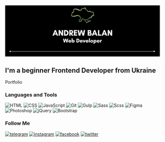 [![Header](https://github.com/AndreyBalan/AndreyBalan/blob/main/assets/andrewbalan.png)](https://andreybalan.github.io/)

## I'm a beginner Frontend Developer from Ukraine

Portfolio

### Languages and Tools
![HTML](https://img.shields.io/badge/-HTML-000000?style=for-the-badge&logo=html5&logoColor=E34F26)
![CSS](https://img.shields.io/badge/-CSS-000000?style=for-the-badge&logo=css3&logoColor=1572B6)
![JavaScript](https://img.shields.io/badge/-JavaScript-000000?style=for-the-badge&logo=JavaScript&logoColor=F7DF1E)
![Git](https://img.shields.io/badge/-Git-000000?style=for-the-badge&logo=Git&logoColor=F05032)
![Gulp](https://img.shields.io/badge/-Gulp-000000?style=for-the-badge&logo=Gulp&logoColor=CF4647)
![Sass](https://img.shields.io/badge/-Sass-000000?style=for-the-badge&logo=Sass&logoColor=CC6699)
![Scss](https://img.shields.io/badge/-Scss-000000?style=for-the-badge&logo=Scss&logoColor=ff781f)
![Figma](https://img.shields.io/badge/-Figma-000000?style=for-the-badge&logo=Figma&logoColor=F24E1E)
![Photoshop](https://img.shields.io/badge/-Photoshop-000000?style=for-the-badge&logo=adobephotoshop&logoColor=31A8FF)
![jQuery](https://img.shields.io/badge/-jQuery-000000?style=for-the-badge&logo=jQuery&logoColor=0769AD)
![Bootstrap](https://img.shields.io/badge/-Bootstrap-000000?style=for-the-badge&logo=Bootstrap&logoColor=7952B3)




### Follow Me
[![telegram](https://img.shields.io/badge/-telegram-000000?style=for-the-badge&logo=telegram&logoColor=26A5E4)](https://t.me/AndriiBalan)
[![instagram](https://img.shields.io/badge/-instagram-000000?style=for-the-badge&logo=instagram&logoColor=E4405F)](https://www.instagram.com/andrew.balan/)
[![facebook](https://img.shields.io/badge/-facebook-000000?style=for-the-badge&logo=facebook&logoColor=1877F2)](https://www.facebook.com/profile.php?id=100004198513437)
[![twitter](https://img.shields.io/badge/-twitter-000000?style=for-the-badge&logo=twitter&logoColor=1DA1F2)](https://twitter.com/AndrewBalan)
